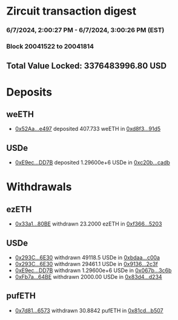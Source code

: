 # Zircuit transaction digest
### 6/7/2024, 2:00:27 PM - 6/7/2024, 3:00:26 PM (EST)
### Block 20041522 to 20041814

## Total Value Locked: 3376483996.80 USD

# Deposits
## weETH
- [0x52Aa...e497](https://etherscan.io/address/0x52Aa899454998Be5b000Ad077a46Bbe360F4e497) deposited 407.733 weETH in [0xd8f3...91d5](https://etherscan.io/tx/0x52Aa899454998Be5b000Ad077a46Bbe360F4e497)
## USDe
- [0xE9ec...DD7B](https://etherscan.io/address/0xE9ec06E47a70782A8909143DCc18Eb7e79B5DD7B) deposited 1.29600e+6 USDe in [0xc20b...cadb](https://etherscan.io/tx/0xE9ec06E47a70782A8909143DCc18Eb7e79B5DD7B)
# Withdrawals
## ezETH
- [0x33a1...80BE](https://etherscan.io/address/0x33a151df989f0fC60CC5A26784330d6861D980BE) withdrawn 23.2000 ezETH in [0xf366...5203](https://etherscan.io/tx/0x33a151df989f0fC60CC5A26784330d6861D980BE)
## USDe
- [0x293C...6E30](https://etherscan.io/address/0x293C6937D8D82e05B01335F7B33FBA0c8e256E30) withdrawn 49118.5 USDe in [0xbdaa...c00a](https://etherscan.io/tx/0x293C6937D8D82e05B01335F7B33FBA0c8e256E30)
- [0x293C...6E30](https://etherscan.io/address/0x293C6937D8D82e05B01335F7B33FBA0c8e256E30) withdrawn 29461.1 USDe in [0x9136...2c3f](https://etherscan.io/tx/0x293C6937D8D82e05B01335F7B33FBA0c8e256E30)
- [0xE9ec...DD7B](https://etherscan.io/address/0xE9ec06E47a70782A8909143DCc18Eb7e79B5DD7B) withdrawn 1.29600e+6 USDe in [0x067b...3c6b](https://etherscan.io/tx/0xE9ec06E47a70782A8909143DCc18Eb7e79B5DD7B)
- [0xFb7a...64BE](https://etherscan.io/address/0xFb7aE75B87fF76e659ef41018a85285a9c0d64BE) withdrawn 2000.00 USDe in [0x83d4...d234](https://etherscan.io/tx/0xFb7aE75B87fF76e659ef41018a85285a9c0d64BE)
## pufETH
- [0x7d81...6573](https://etherscan.io/address/0x7d811128fe492BA24557F8e1c2cF3b0B83cE6573) withdrawn 30.8842 pufETH in [0x81cd...b507](https://etherscan.io/tx/0x7d811128fe492BA24557F8e1c2cF3b0B83cE6573)
